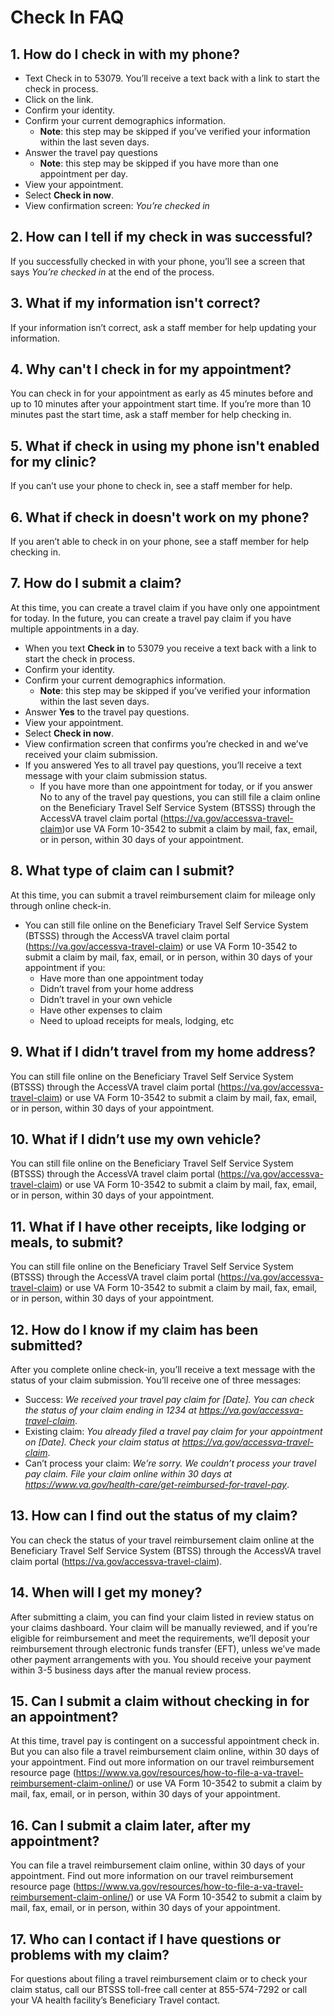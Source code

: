 # Check In FAQ

## 1. How do I check in with my phone?
- Text Check in to 53079. You’ll receive a text back with a link to start the check in process.
- Click on the link.
- Confirm your identity.
- Confirm your current demographics information.
   - **Note**: this step may be skipped if you’ve verified your information within the last seven days.
- Answer the travel pay questions
   - **Note**: this step may be skipped if you have more than one appointment per day.
- View your appointment.
- Select **Check in now**.
- View confirmation screen: *You’re checked in*
## 2. How can I tell if my check in was successful?
If you successfully checked in with your phone, you’ll see a screen that says *You’re checked in* at the end of the process. 
## 3. What if my information isn't correct?
If your information isn’t correct, ask a staff member for help updating your information.
## 4. Why can't I check in for my appointment?
You can check in for your appointment as early as 45 minutes before and up to 10 minutes after your appointment start time. If you’re more than 10 minutes past the start time, ask a staff member for help checking in. 
## 5. What if check in using my phone isn't enabled for my clinic?
If you can’t use your phone to check in, see a staff member for help.
## 6. What if check in doesn't work on my phone?
If you aren’t able to check in on your phone, see a staff member for help checking in.
## 7. How do I submit a claim?
At this time, you can create a travel claim if you have only one appointment for today. In the future, you can create a travel pay claim if you have multiple appointments in a day.
- When you text **Check in** to 53079 you receive a text back with a link to start the check in process.
- Confirm your identity.
- Confirm your current demographics information. 
  - **Note**: this step may be skipped if you’ve verified your information within the last seven days.
- Answer **Yes** to the travel pay questions.
- View your appointment.
- Select **Check in now**.
- View confirmation screen that confirms you’re checked in and we’ve received your claim submission.
- If you answered Yes to all travel pay questions, you’ll receive a text message with your claim submission status.
   - If you have more than one appointment for today, or if you answer No to any of the travel pay questions, you can still file a claim online on the Beneficiary Travel Self Service System (BTSSS) through the AccessVA travel claim portal (https://va.gov/accessva-travel-claim)or use VA Form 10-3542 to submit a claim by mail, fax, email, or in person, within 30 days of your appointment.
## 8. What type of claim can I submit?
At this time, you can submit a travel reimbursement claim for mileage only through online check-in.
- You can still file online on the Beneficiary Travel Self Service System (BTSSS) through the AccessVA travel claim portal (https://va.gov/accessva-travel-claim) or use VA Form 10-3542 to submit a claim by mail, fax, email, or in person, within 30 days of your appointment if you:
   - Have more than one appointment today
   - Didn’t travel from your home address
   - Didn’t travel in your own vehicle
   - Have other expenses to claim
   - Need to upload receipts for meals, lodging, etc
## 9. What if I didn’t travel from my home address?
You can still file online on the Beneficiary Travel Self Service System (BTSSS) through the AccessVA travel claim portal (https://va.gov/accessva-travel-claim) or use VA Form 10-3542 to submit a claim by mail, fax, email, or in person, within 30 days of your appointment.
## 10. What if I didn’t use my own vehicle?
You can still file online on the Beneficiary Travel Self Service System (BTSSS) through the AccessVA travel claim portal (https://va.gov/accessva-travel-claim) or use VA Form 10-3542 to submit a claim by mail, fax, email, or in person, within 30 days of your appointment.
## 11. What if I have other receipts, like lodging or meals, to submit?
You can still file online on the Beneficiary Travel Self Service System (BTSSS) through the AccessVA travel claim portal (https://va.gov/accessva-travel-claim) or use VA Form 10-3542 to submit a claim by mail, fax, email, or in person, within 30 days of your appointment.
## 12. How do I know if my claim has been submitted?
After you complete online check-in, you’ll receive a text message with the status of your claim submission. You’ll receive one of three messages:
- Success: *We received your travel pay claim for [Date]. You can check the status of your claim ending in 1234 at https://va.gov/accessva-travel-claim*.
- Existing claim: *You already filed a travel pay claim for your appointment on [Date]. Check your claim status at https://va.gov/accessva-travel-claim*.
-  Can’t process your claim: *We’re sorry. We couldn’t process your travel pay claim. File your claim online within 30 days at https://www.va.gov/health-care/get-reimbursed-for-travel-pay*.
## 13. How can I find out the status of my claim?
You can check the status of your travel reimbursement claim online at the Beneficiary Travel Self Service System (BTSS) through the AccessVA travel claim portal (https://va.gov/accessva-travel-claim).
## 14. When will I get my money?
After submitting a claim, you can find your claim listed in review status on your claims dashboard. Your claim will be manually reviewed, and if you’re eligible for reimbursement and meet the requirements, we’ll deposit your reimbursement through electronic funds transfer (EFT), unless we’ve made other payment arrangements with you. You should receive your payment within 3-5 business days after the manual review process.
## 15. Can I submit a claim without checking in for an appointment?
At this time, travel pay is contingent on a successful appointment check in. But you can also file a travel reimbursement claim online, within 30 days of your appointment. Find out more information on our travel reimbursement resource page (https://www.va.gov/resources/how-to-file-a-va-travel-reimbursement-claim-online/)  or use VA Form 10-3542 to submit a claim by mail, fax, email, or in person, within 30 days of your appointment.
## 16. Can I submit a claim later, after my appointment?
You can file a travel reimbursement claim online, within 30 days of your appointment. Find out more information on our travel reimbursement resource page (https://www.va.gov/resources/how-to-file-a-va-travel-reimbursement-claim-online/)  or use VA Form 10-3542 to submit a claim by mail, fax, email, or in person, within 30 days of your appointment.
## 17. Who can I contact if I have questions or problems with my claim?
For questions about filing a travel reimbursement claim or to check your claim status, call our BTSSS toll-free call center at 855-574-7292 or call your VA health facility’s Beneficiary Travel contact.

